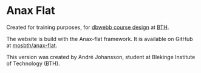 # Anax Flat

Created for training purposes, for [dbwebb course design](http://dbwebb.se/design) at [BTH](https://www.bth.se/).

The website is build with the Anax-flat framework. It is available on GitHub at [mosbth/anax-flat](https://github.com/mosbth/anax-flat).

This version was created by André Johansson, student at Blekinge Institute of
Technology (BTH).
